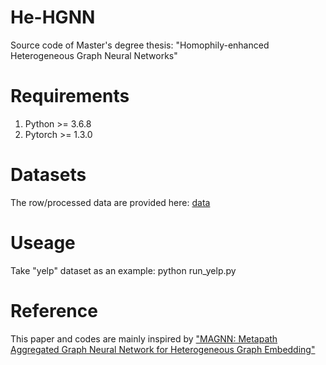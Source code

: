 # He-HGNN
Source code of Master's degree thesis: "Homophily-enhanced Heterogeneous Graph Neural Networks"
# Requirements
1. Python >= 3.6.8
2. Pytorch >= 1.3.0
# Datasets
The row/processed data are provided here: [data](https://www.aliyundrive.com/s/W6EKEkH5hKb) 
# Useage
Take "yelp" dataset as an example: python run_yelp.py
# Reference
This paper and codes are mainly inspired by ["MAGNN: Metapath Aggregated Graph Neural Network for Heterogeneous Graph Embedding"](https://github.com/cynricfu/MAGNN)
